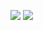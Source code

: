 ![](https://github-readme-stats.vercel.app/api?username=MartiMere&show_icons=true&theme=dark)
![](https://github-readme-stats.vercel.app/api/top-langs/?username=MartiMere&show_icons=true&hide_border=true&layout=compact&langs_count=8&theme=dark&bg_color=0d1117)
